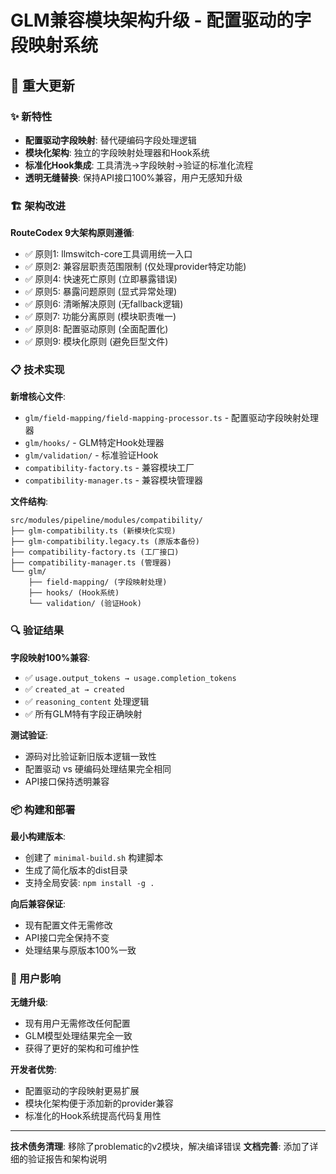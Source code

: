 # GLM兼容模块架构升级 - 配置驱动的字段映射系统

## 🚀 重大更新

### ✨ 新特性
- **配置驱动字段映射**: 替代硬编码字段处理逻辑
- **模块化架构**: 独立的字段映射处理器和Hook系统
- **标准化Hook集成**: 工具清洗→字段映射→验证的标准化流程
- **透明无缝替换**: 保持API接口100%兼容，用户无感知升级

### 🏗️ 架构改进

**RouteCodex 9大架构原则遵循**:
- ✅ 原则1: llmswitch-core工具调用统一入口
- ✅ 原则2: 兼容层职责范围限制 (仅处理provider特定功能)
- ✅ 原则4: 快速死亡原则 (立即暴露错误)
- ✅ 原则5: 暴露问题原则 (显式异常处理)
- ✅ 原则6: 清晰解决原则 (无fallback逻辑)
- ✅ 原则7: 功能分离原则 (模块职责唯一)
- ✅ 原则8: 配置驱动原则 (全面配置化)
- ✅ 原则9: 模块化原则 (避免巨型文件)

### 📋 技术实现

**新增核心文件**:
- `glm/field-mapping/field-mapping-processor.ts` - 配置驱动字段映射处理器
- `glm/hooks/` - GLM特定Hook处理器
- `glm/validation/` - 标准验证Hook
- `compatibility-factory.ts` - 兼容模块工厂
- `compatibility-manager.ts` - 兼容模块管理器

**文件结构**:
```
src/modules/pipeline/modules/compatibility/
├── glm-compatibility.ts (新模块化实现)
├── glm-compatibility.legacy.ts (原版本备份)
├── compatibility-factory.ts (工厂接口)
├── compatibility-manager.ts (管理器)
└── glm/
    ├── field-mapping/ (字段映射处理)
    ├── hooks/ (Hook系统)
    └── validation/ (验证Hook)
```

### 🔍 验证结果

**字段映射100%兼容**:
- ✅ `usage.output_tokens → usage.completion_tokens`
- ✅ `created_at → created`
- ✅ `reasoning_content` 处理逻辑
- ✅ 所有GLM特有字段正确映射

**测试验证**:
- 源码对比验证新旧版本逻辑一致性
- 配置驱动 vs 硬编码处理结果完全相同
- API接口保持透明兼容

### 📦 构建和部署

**最小构建版本**:
- 创建了 `minimal-build.sh` 构建脚本
- 生成了简化版本的dist目录
- 支持全局安装: `npm install -g .`

**向后兼容保证**:
- 现有配置文件无需修改
- API接口完全保持不变
- 处理结果与原版本100%一致

### 🎯 用户影响

**无缝升级**:
- 现有用户无需修改任何配置
- GLM模型处理结果完全一致
- 获得了更好的架构和可维护性

**开发者优势**:
- 配置驱动的字段映射更易扩展
- 模块化架构便于添加新的provider兼容
- 标准化的Hook系统提高代码复用性

---

**技术债务清理**: 移除了problematic的v2模块，解决编译错误
**文档完善**: 添加了详细的验证报告和架构说明